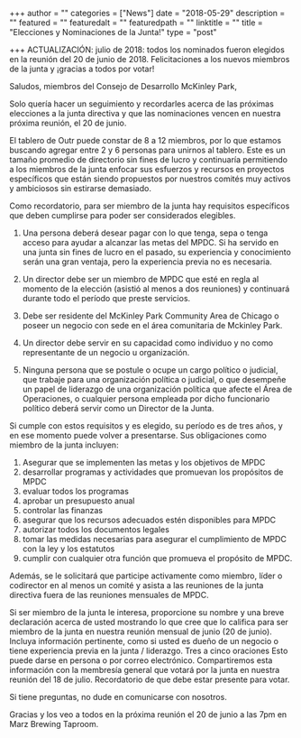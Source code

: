 +++
author = ""
categories = ["News"]
date = "2018-05-29"
description = ""
featured = ""
featuredalt = ""
featuredpath = "" 
linktitle = ""
title = "Elecciones y Nominaciones de la Junta!"
type = "post"

+++
ACTUALIZACIÓN: julio de 2018: todos los nominados fueron elegidos en la reunión del 20 de junio de 2018. Felicitaciones a los nuevos miembros de la junta y ¡gracias a todos por votar!

Saludos, miembros del Consejo de Desarrollo McKinley Park,

Solo quería hacer un seguimiento y recordarles acerca de las próximas elecciones a la junta directiva y que las nominaciones vencen en nuestra próxima reunión, el 20 de junio.

El tablero de Outr puede constar de 8 a 12 miembros, por lo que estamos buscando agregar entre 2 y 6 personas para unirnos al tablero. Este es un tamaño promedio de directorio sin fines de lucro y continuaría permitiendo a los miembros de la junta enfocar sus esfuerzos y recursos en proyectos específicos que están siendo propuestos por nuestros comités muy activos y ambiciosos sin estirarse demasiado.

Como recordatorio, para ser miembro de la junta hay requisitos específicos que deben cumplirse para poder ser considerados elegibles.

1) Una persona deberá desear pagar con lo que tenga, sepa o tenga acceso para ayudar a alcanzar las metas del MPDC. Si ha servido en una junta sin fines de lucro en el pasado, su experiencia y conocimiento serán una gran ventaja, pero la experiencia previa no es necesaria.

2) Un director debe ser un miembro de MPDC que esté en regla al momento de la elección (asistió al menos a dos reuniones) y continuará durante todo el período que preste servicios.

3) Debe ser residente del McKinley Park Community Area de Chicago o poseer un negocio con sede en el área comunitaria de Mckinley Park.

4) Un director debe servir en su capacidad como individuo y no como representante de un negocio u organización.

5) Ninguna persona que se postule o ocupe un cargo político o judicial, que trabaje para una organización política o judicial, o que desempeñe un papel de liderazgo de una organización política que afecte el Área de Operaciones, o cualquier persona empleada por dicho funcionario político deberá servir como un Director de la Junta.

Si cumple con estos requisitos y es elegido, su período es de tres años, y en ese momento puede volver a presentarse. Sus obligaciones como miembro de la junta incluyen:

1) Asegurar que se implementen las metas y los objetivos de MPDC
2) desarrollar programas y actividades que promuevan los propósitos de MPDC
3) evaluar todos los programas
4) aprobar un presupuesto anual
5) controlar las finanzas
6) asegurar que los recursos adecuados estén disponibles para MPDC
7) autorizar todos los documentos legales
8) tomar las medidas necesarias para asegurar el cumplimiento de MPDC con la ley y los estatutos
9) cumplir con cualquier otra función que promueva el propósito de MPDC.

Además, se le solicitará que participe activamente como miembro, líder o codirector en al menos un comité y asista a las reuniones de la junta directiva fuera de las reuniones mensuales de MPDC.

Si ser miembro de la junta le interesa, proporcione su nombre y una breve declaración acerca de usted mostrando lo que cree que lo califica para ser miembro de la junta en nuestra reunión mensual de junio (20 de junio). Incluya información pertinente, como si usted es dueño de un negocio o tiene experiencia previa en la junta / liderazgo. Tres a cinco oraciones Esto puede darse en persona o por correo electrónico. Compartiremos esta información con la membresía general que votará por la junta en nuestra reunión del 18 de julio. Recordatorio de que debe estar presente para votar.

Si tiene preguntas, no dude en comunicarse con nosotros.

Gracias y los veo a todos en la próxima reunión el 20 de junio a las 7pm en Marz Brewing Taproom.
